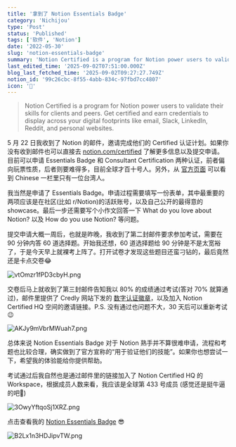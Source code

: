 ```yaml
---
title: '拿到了 Notion Essentials Badge'
category: 'Nichijou'
type: 'Post'
status: 'Published'
tags: ['软件', 'Notion']
date: '2022-05-30'
slug: 'notion-essentials-badge'
summary: 'Notion Certified is a program for Notion power users to validate their skills for clients and peers.'
last_edited_time: '2025-09-02T07:51:00.000Z'
blog_last_fetched_time: '2025-09-02T09:27:27.749Z'
notion_id: '99c26cbc-8f55-4abb-834c-97fbd7cc4807'
icon: '🥳'
---
```


> Notion Certified is a program for Notion power users to validate their skills for clients and peers. Get certified and earn credentials to display across your digital footprints like email, Slack, LinkedIn, Reddit, and personal websites.

5 月 22 日我收到了 Notion 的邮件，邀请完成他们的 Certified 认证计划。如果你没有收到邮件也可以直接去 [notion.com/certified](http://notion.com/certified) 了解更多信息以及提交申请。目前可以申请 Essentials Badge 和 Consultant Certification 两种认证，前者偏向玩票性质，后者则要难得多，目前全球才百十号人。另外，从 [官方页面](/344175b8ebfe48fda4edf557826241d0) 可以看到 Chinese 一栏里只有一位台湾人。

我当然是申请了 Essentials Badge。申请过程需要填写一份表单，其中最重要的两项应该是在社区(比如 r/Notion)的活跃账号，以及自己公开的最得意的 showcase。最后一步还需要写个小作文回答一下 What do you love about Notion? 以及 How do you use Notion? 等问题。

提交申请大概一周后，也就是昨晚，我收到了第二封邮件要求参加考试，需要在 90 分钟内答 60 道选择题。开始我还想，60 道选择题给 90 分钟是不是太宽裕了，于是今天早上就裸考上阵了。打开试卷才发现这些题目还蛮刁钻的，最后竟然还是卡点交卷😂

![vtOmzr1fPD3cbyH.png](https://cdn.sa.net/2024/03/16/vtOmzr1fPD3cbyH.png)

交卷后马上就收到了第三封邮件告知我以 80% 的成绩通过考试(答对 70% 就算通过)，邮件里提供了 Credly 网站下发的 [数字认证徽章](https://www.credly.com/badges/495b795d-f7ed-4ea0-b186-f03b430a5aae/public_url)，以及加入 Notion Certified HQ 空间的邀请链接。P.S. 没有通过也问题不大，30 天后可以重新考试😉

![AKJy9mVbrMWuah7.png](https://cdn.sa.net/2024/03/16/AKJy9mVbrMWuah7.png)

总体来说 Notion Essentials Badge 对于 Notion 熟手并不算很难申请，流程和考题也比较合理，确实做到了官方宣称的“用于验证他们的技能”。如果你也想尝试一下，希望我的体验能给你提供帮助。

考试通过后我自然也是通过邮件里的链接加入了 Notion Certified HQ 的 Workspace，根据成员人数来看，我应该是全球第 433 号成员 (感觉还是挺牛逼的吧🤣)

![3OwyYftqoSj1XRZ.png](https://cdn.sa.net/2024/03/16/3OwyYftqoSj1XRZ.png)

点击查看我的 [Notion Essentials Badge](https://www.credly.com/badges/495b795d-f7ed-4ea0-b186-f03b430a5aae/public_url) 😎

![B2Lx1n3HDJipvTW.png](https://cdn.sa.net/2024/03/16/B2Lx1n3HDJipvTW.png)
